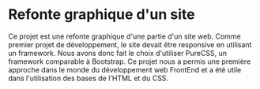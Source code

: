 # Refonte graphique d'un site
Ce projet est une refonte graphique d'une partie d'un site web. Comme premier projet de développement, le site devait être responsive en utilisant un framework. Nous avons donc fait le choix d'utiliser PureCSS, un framework comparable à Bootstrap. Ce projet nous a permis une première approche dans le monde du développement web FrontEnd et a été utile dans l'utilisation des bases de l'HTML et du CSS.
